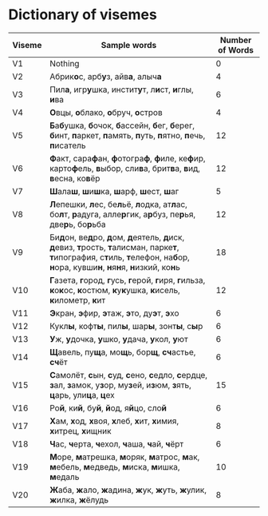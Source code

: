 # Dictionary of visemes
| Viseme | Sample words | Number of Words |
| ------ | ------------ | --------------- |
| V1 | Nothing | 0 |
| V2 | Абрик**о**с, арб**у**з, айв**а**, алыч**а**| 4 |
| V3 | Пил**а**, игр**у**шка, инстит**у**т, л**и**ст, **и**глы, **и**ва| 6 |
| V4 | **О**вцы, **о**блако, **о**бруч, **о**стров | 4 |
| V5 | **Б**а**б**ушка, **б**очок, **б**ассейн, **б**ег, **б**ерег, **б**инт, **п**аркет, **п**амять, **п**уть, **п**ятно, **п**ечь, **п**исатель | 12 |
| V6 | **Ф**акт, сара**ф**ан, **ф**отогра**ф**, **ф**иле, ке**ф**ир, карто**ф**ель, **в**ыбор, сли**в**а, брит**в**а, **в**ид, **в**есна, ко**в**ёр | 12 |
| V7 | **Ш**ала**ш**, **ш**и**ш**ка, **ш**арф, **ш**ест, **ш**аг | 5 |
| V8 | **Л**епешки, **л**ес, бе**л**ьё, **л**одка, ат**л**ас, бо**л**т, **р**адуга, алле**р**гик, а**р**буз, пе**р**ья, две**р**ь, бо**р**ьба | 12 |
| V9 | Би**д**он, ве**д**ро, **д**ом, **д**еятель, **д**иск, **д**евиз, **т**рость, **т**алисман, парке**т**, **т**ипография, с**т**иль, **т**елефон, на**б**ор, **н**ора, кувши**н**, **н**я**н**я, **н**изкий, ко**н**ь| 18 |
| V10 | **Г**азета, **г**ород, **г**усь, **г**ерой, **г**иря, **г**ильза, **к**о**к**ос, **к**остюм, **к**у**к**ушка, **к**исель, **к**илометр, **к**ит | 12 |
| V11 | **Э**кран, **э**фир, **э**таж, **э**то, ду**э**т, **э**хо | 6 |
| V12 | Кукл**ы**, кофт**ы**, пил**ы**, шар**ы**, зонт**ы**, с**ы**р| 6 |
| V13 | **У**ж, **у**дочка, **у**шко, **у**дача, **у**кол, **у**ют | 6 |
| V14 | **Щ**авель, пу**щ**а, мо**щ**ь, бор**щ**, **сч**астье, **сч**ёт | 6 |
| V15 | **С**амолёт, **с**ын, **с**уд, **с**ено, **с**едло, **с**ердце, **з**ал, **з**амок, у**з**ор, му**з**ей, и**з**юм, **з**ять, **ц**арь, ули**ц**а, **ц**ех | 15 |
| V16 | Ро**й**, ки**й**, бу**й**, **й**од, я**й**цо, сло**й** | 6 |
| V17 | **Х**ам, **х**од, **х**воя, **х**леб, **х**ит, **х**имия, **х**итрец, **х**ищник | 8 |
| V18 | **Ч**ас, **ч**ерта, **ч**ехол, **ч**аша, **ч**ай, **ч**ёрт | 6 | 
| V19 | **М**оре, **м**атрешка, **м**оряк, **м**атрос, **м**ак, **м**ебель, **м**едведь, **м**иска, **м**ишка, **м**едаль | 10 | 
| V20 | **Ж**аба, **ж**ало, **ж**адина, **ж**ук, **ж**уть, **ж**улик, **ж**илка, **ж**ёлудь | 8 |
